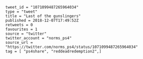 ```
tweet_id = "1071099487265964034"
type = "tweet"
title = "Last of the gunslingers"
published = 2018-12-07T17:49:52Z
retweets = 0
favourites = 1
source = "twitter"
twitter_account = "norms_ps4"
source_url = "https://twitter.com/norms_ps4/status/1071099487265964034"
tag = [ "ps4share", "reddeadredemption2",]
```

<p class='image'><img src='http://mnf.m17s.net/2018/12/07/Dt1PTlYX4AMmIj7.jpg' alt=''></p>

